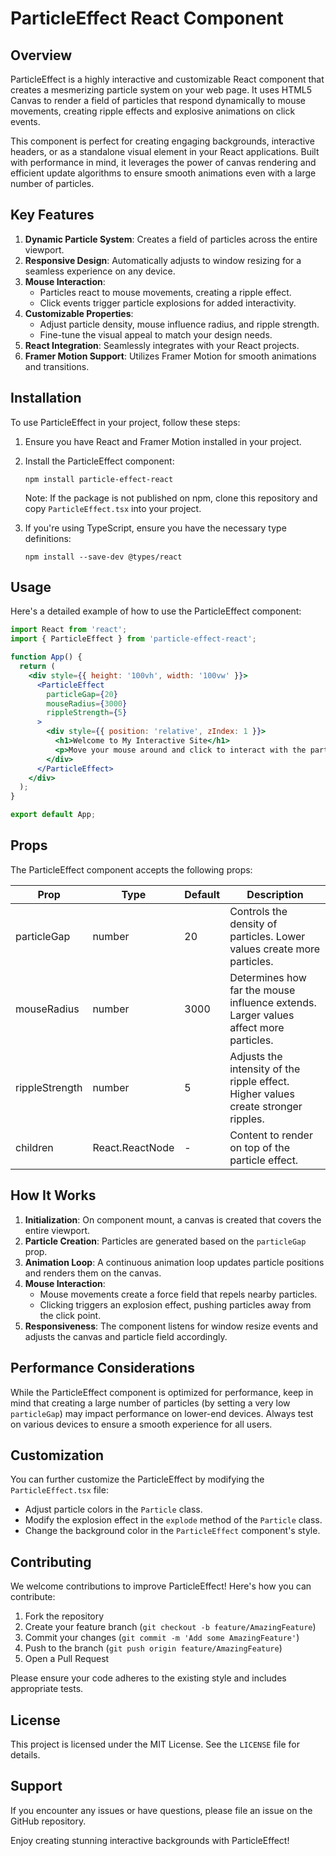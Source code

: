 # ParticleEffect React Component

## Overview

ParticleEffect is a highly interactive and customizable React component that creates a mesmerizing particle system on your web page. It uses HTML5 Canvas to render a field of particles that respond dynamically to mouse movements, creating ripple effects and explosive animations on click events.

This component is perfect for creating engaging backgrounds, interactive headers, or as a standalone visual element in your React applications. Built with performance in mind, it leverages the power of canvas rendering and efficient update algorithms to ensure smooth animations even with a large number of particles.

## Key Features

1. **Dynamic Particle System**: Creates a field of particles across the entire viewport.
2. **Responsive Design**: Automatically adjusts to window resizing for a seamless experience on any device.
3. **Mouse Interaction**: 
   - Particles react to mouse movements, creating a ripple effect.
   - Click events trigger particle explosions for added interactivity.
4. **Customizable Properties**: 
   - Adjust particle density, mouse influence radius, and ripple strength.
   - Fine-tune the visual appeal to match your design needs.
5. **React Integration**: Seamlessly integrates with your React projects.
6. **Framer Motion Support**: Utilizes Framer Motion for smooth animations and transitions.

## Installation

To use ParticleEffect in your project, follow these steps:

1. Ensure you have React and Framer Motion installed in your project.
2. Install the ParticleEffect component:
   ```
   npm install particle-effect-react
   ```
   Note: If the package is not published on npm, clone this repository and copy `ParticleEffect.tsx` into your project.

3. If you're using TypeScript, ensure you have the necessary type definitions:
   ```
   npm install --save-dev @types/react
   ```

## Usage

Here's a detailed example of how to use the ParticleEffect component:

```jsx
import React from 'react';
import { ParticleEffect } from 'particle-effect-react';

function App() {
  return (
    <div style={{ height: '100vh', width: '100vw' }}>
      <ParticleEffect
        particleGap={20}
        mouseRadius={3000}
        rippleStrength={5}
      >
        <div style={{ position: 'relative', zIndex: 1 }}>
          <h1>Welcome to My Interactive Site</h1>
          <p>Move your mouse around and click to interact with the particles!</p>
        </div>
      </ParticleEffect>
    </div>
  );
}

export default App;
```

## Props

The ParticleEffect component accepts the following props:

| Prop | Type | Default | Description |
|------|------|---------|-------------|
| particleGap | number | 20 | Controls the density of particles. Lower values create more particles. |
| mouseRadius | number | 3000 | Determines how far the mouse influence extends. Larger values affect more particles. |
| rippleStrength | number | 5 | Adjusts the intensity of the ripple effect. Higher values create stronger ripples. |
| children | React.ReactNode | - | Content to render on top of the particle effect. |

## How It Works

1. **Initialization**: On component mount, a canvas is created that covers the entire viewport.
2. **Particle Creation**: Particles are generated based on the `particleGap` prop.
3. **Animation Loop**: A continuous animation loop updates particle positions and renders them on the canvas.
4. **Mouse Interaction**: 
   - Mouse movements create a force field that repels nearby particles.
   - Clicking triggers an explosion effect, pushing particles away from the click point.
5. **Responsiveness**: The component listens for window resize events and adjusts the canvas and particle field accordingly.

## Performance Considerations

While the ParticleEffect component is optimized for performance, keep in mind that creating a large number of particles (by setting a very low `particleGap`) may impact performance on lower-end devices. Always test on various devices to ensure a smooth experience for all users.

## Customization

You can further customize the ParticleEffect by modifying the `ParticleEffect.tsx` file:

- Adjust particle colors in the `Particle` class.
- Modify the explosion effect in the `explode` method of the `Particle` class.
- Change the background color in the `ParticleEffect` component's style.

## Contributing

We welcome contributions to improve ParticleEffect! Here's how you can contribute:

1. Fork the repository
2. Create your feature branch (`git checkout -b feature/AmazingFeature`)
3. Commit your changes (`git commit -m 'Add some AmazingFeature'`)
4. Push to the branch (`git push origin feature/AmazingFeature`)
5. Open a Pull Request

Please ensure your code adheres to the existing style and includes appropriate tests.

## License

This project is licensed under the MIT License. See the `LICENSE` file for details.

## Support

If you encounter any issues or have questions, please file an issue on the GitHub repository.

Enjoy creating stunning interactive backgrounds with ParticleEffect!

